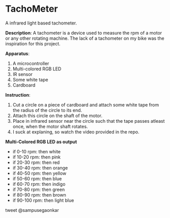# TachoMeter
A infrared light based tachometer.

**Description**: A tachometer is a device used to measure the rpm of a motor or any other rotating machine. The lack of a tachometer on my bike was the inspiration for this project. 

**Apparatus**: 
  1. A microcontroller
  2. Multi-colored RGB LED
  3. IR sensor
  4. Some white tape
  5. Cardboard

**Instruction**:
  1. Cut a circle on a piece of cardboard and attach some white tape from the radius of the circle to its end.
  2. Attach this circle on the shaft of the motor.
  3. Place in infrared sensor near the circle such that the tape passes atleast once, when the motor shaft rotates.
  4. I suck at explaning, so watch the video provided in the repo.

**Multi-Colored RGB LED as output**
  * if 0-10   rpm: then white 
  * if 10-20  rpm: then pink 
  * if 20-30  rpm: then red
  * if 30-40  rpm: then orange
  * if 40-50  rpm: then yellow
  * if 50-60  rpm: then blue
  * if 60-70  rpm: then indigo 
  * if 70-80  rpm: then green
  * if 80-90  rpm: then brown
  * if 90-100 rpm: then light blue
   
tweet @sampusegaonkar
  
